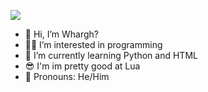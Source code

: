 <p>
  <a href="https://www.youtube.com/watch?v=dQw4w9WgXcQ"
    ><img
      src="https://readme-typing-svg.herokuapp.com?font=Fira+Code&duration=2000&pause=1500&color=36C32E&multiline=true&width=435&height=435&lines=import+time;onprofile+%3D+True;%23+print+hi+on+profile;while+onprofile%3A;++++time.sleep(1);++++print(%22Hi+im+Whargh!+%3A0)%22);++++%23done+%3A)"
  /></a>
</p>



- 👋 Hi, I’m Whargh?
- 👨‍💻 I’m interested in programming
- 🌱 I’m currently learning Python and HTML
- 😎 I'm im pretty good at Lua
- 🫃 Pronouns: He/Him
